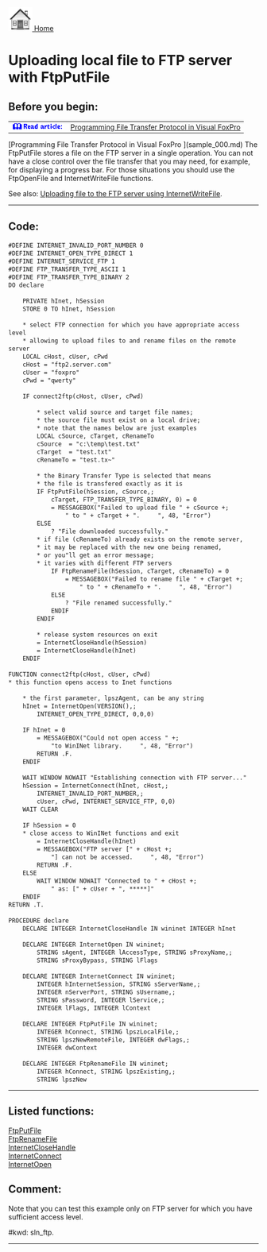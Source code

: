[<img src="../images/home.png"> Home ](https://github.com/VFPX/Win32API)  

# Uploading local file to FTP server with FtpPutFile

## Before you begin:
<table cellspacing=3 cellpadding=0 border=0><tr><td valign=top><img src="images/readarticle.gif" border=0></td><td valign=top class=fdescr><a href="?article=3">Programming File Transfer Protocol in Visual FoxPro </a></td></tr></table>[Programming File Transfer Protocol in Visual FoxPro ](sample_000.md)  
The FtpPutFile stores a file on the FTP server in a single operation. You can not have a close control over the file transfer that you may need, for example, for displaying a progress bar. For those situations you should use the FtpOpenFile and InternetWriteFile functions.  

See also: <a href="?example=62">Uploading file to the FTP server using InternetWriteFile</a>.

  
***  


## Code:
```foxpro  
#DEFINE INTERNET_INVALID_PORT_NUMBER 0
#DEFINE INTERNET_OPEN_TYPE_DIRECT 1
#DEFINE INTERNET_SERVICE_FTP 1
#DEFINE FTP_TRANSFER_TYPE_ASCII 1
#DEFINE FTP_TRANSFER_TYPE_BINARY 2
DO declare

	PRIVATE hInet, hSession
	STORE 0 TO hInet, hSession

	* select FTP connection for which you have appropriate access level
	* allowing to upload files to and rename files on the remote server
	LOCAL cHost, cUser, cPwd
	cHost = "ftp2.server.com"
	cUser = "foxpro"
	cPwd = "qwerty"

	IF connect2ftp(cHost, cUser, cPwd)

		* select valid source and target file names;
		* the source file must exist on a local drive;
		* note that the names below are just examples
		LOCAL cSource, cTarget, cRenameTo
		cSource  = "c:\temp\test.txt"
		cTarget  = "test.txt"
		cRenameTo = "test.tx~"
		
		* the Binary Transfer Type is selected that means
		* the file is transfered exactly as it is
		IF FtpPutFile(hSession, cSource,;
			cTarget, FTP_TRANSFER_TYPE_BINARY, 0) = 0
			= MESSAGEBOX("Failed to upload file " + cSource +;
				" to " + cTarget + ".     ", 48, "Error")
		ELSE
			? "File downloaded successfully."
		* if file (cRenameTo) already exists on the remote server,
		* it may be replaced with the new one being renamed,
		* or you"ll get an error message;
		* it varies with different FTP servers
			IF FtpRenameFile(hSession, cTarget, cRenameTo) = 0
				= MESSAGEBOX("Failed to rename file " + cTarget +;
					" to " + cRenameTo + ".     ", 48, "Error")
			ELSE
				? "File renamed successfully."
			ENDIF
		ENDIF

		* release system resources on exit
		= InternetCloseHandle(hSession)
		= InternetCloseHandle(hInet)
	ENDIF

FUNCTION connect2ftp(cHost, cUser, cPwd)
* this function opens access to Inet functions

	* the first parameter, lpszAgent, can be any string
	hInet = InternetOpen(VERSION(),;
		INTERNET_OPEN_TYPE_DIRECT, 0,0,0)

	IF hInet = 0
		= MESSAGEBOX("Could not open access " +;
			"to WinINet library.     ", 48, "Error")
		RETURN .F.
	ENDIF

	WAIT WINDOW NOWAIT "Establishing connection with FTP server..."
	hSession = InternetConnect(hInet, cHost,;
		INTERNET_INVALID_PORT_NUMBER,;
		cUser, cPwd, INTERNET_SERVICE_FTP, 0,0)
	WAIT CLEAR

	IF hSession = 0
	* close access to WinINet functions and exit
		= InternetCloseHandle(hInet)
		= MESSAGEBOX("FTP server [" + cHost +;
			"] can not be accessed.     ", 48, "Error")
		RETURN .F.
	ELSE
		WAIT WINDOW NOWAIT "Connected to " + cHost +;
			" as: [" + cUser + ", *****]"
	ENDIF
RETURN .T.

PROCEDURE declare
	DECLARE INTEGER InternetCloseHandle IN wininet INTEGER hInet

	DECLARE INTEGER InternetOpen IN wininet;
		STRING sAgent, INTEGER lAccessType, STRING sProxyName,;
		STRING sProxyBypass, STRING lFlags

	DECLARE INTEGER InternetConnect IN wininet;
		INTEGER hInternetSession, STRING sServerName,;
		INTEGER nServerPort, STRING sUsername,;
		STRING sPassword, INTEGER lService,;
		INTEGER lFlags, INTEGER lContext

	DECLARE INTEGER FtpPutFile IN wininet;
		INTEGER hConnect, STRING lpszLocalFile,;
		STRING lpszNewRemoteFile, INTEGER dwFlags,;
		INTEGER dwContext

	DECLARE INTEGER FtpRenameFile IN wininet;
		INTEGER hConnect, STRING lpszExisting,;
		STRING lpszNew  
```  
***  


## Listed functions:
[FtpPutFile](../libraries/wininet/FtpPutFile.md)  
[FtpRenameFile](../libraries/wininet/FtpRenameFile.md)  
[InternetCloseHandle](../libraries/wininet/InternetCloseHandle.md)  
[InternetConnect](../libraries/wininet/InternetConnect.md)  
[InternetOpen](../libraries/wininet/InternetOpen.md)  

## Comment:
Note that you can test this example only on FTP server for which you have sufficient access level.  
  
#kwd: sln_ftp.  
  
***  

